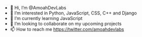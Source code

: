 - 👋 Hi, I’m @AmoahDevLabs
- 👀 I’m interested in Python, JavaScript, CSS, C++ and Django
- 🌱 I’m currently learning JavaScript
- 💞️ I’m looking to collaborate on my upcoming projects
- 📫 How to reach me https://twitter.com/amoahdevlabs

<!---
AmoahDevLabs/AmoahDevLabs is a ✨ special ✨ repository because its `README.md` (this file) appears on your GitHub profile.
You can click the Preview link to take a look at your changes.
--->
